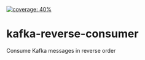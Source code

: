 [![coverage: 40%](https://img.shields.io/badge/coverage-40-red)](https://github.com/TRAdEWORKS/kafka-reverse-consumer/actions)

# kafka-reverse-consumer
Consume Kafka messages in reverse order
